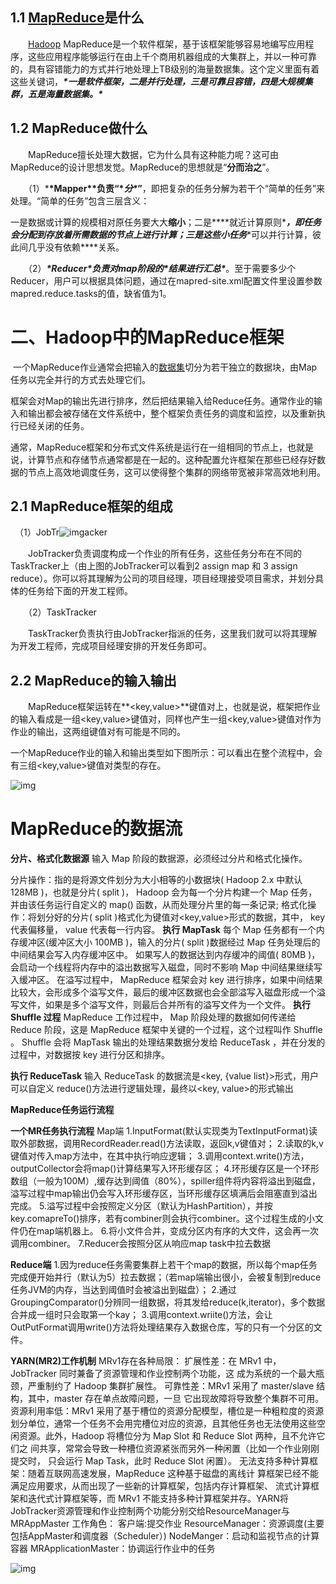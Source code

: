 ## 1.1 [MapReduce](https://so.csdn.net/so/search?q=MapReduce&spm=1001.2101.3001.7020)是什么

　　[Hadoop](https://so.csdn.net/so/search?q=Hadoop&spm=1001.2101.3001.7020) MapReduce是一个软件框架，基于该框架能够容易地编写应用程序，这些应用程序能够运行在由上千个商用机器组成的大集群上，并以一种可靠的，具有容错能力的方式并行地处理上TB级别的海量数据集。这个定义里面有着这些关键词，***\*一是软件框架，二是并行处理，三是可靠且容错，四是大规模集群，五是海量数据集。\****

## 1.2 MapReduce做什么

　　MapReduce擅长处理大数据，它为什么具有这种能力呢？这可由MapReduce的设计思想发觉。MapReduce的思想就是“**分而治之**”。

　　（1）***\*Mapper\**负责“\**分\**”**，即把复杂的任务分解为若干个“简单的任务”来处理。“简单的任务”包含三层含义：

一是数据或计算的规模相对原任务要大大**缩小**；二是***\*就近计算原则\****，即任务会分配到存放着所需数据的节点上进行计算；三是这些小任务***\*可以并行计算，彼此间几乎没有依赖\****关系。

　　（2）***\*Reducer\****负责对map阶段的***\*结果进行汇总\****。至于需要多少个Reducer，用户可以根据具体问题，通过在mapred-site.xml配置文件里设置参数mapred.reduce.tasks的值，缺省值为1。

# 二、Hadoop中的MapReduce框架

​      一个MapReduce作业通常会把输入的[数据集](https://so.csdn.net/so/search?q=数据集&spm=1001.2101.3001.7020)切分为若干独立的数据块，由Map任务以完全并行的方式去处理它们。

​      框架会对Map的输出先进行排序，然后把结果输入给Reduce任务。通常作业的输入和输出都会被存储在文件系统中，整个框架负责任务的调度和监控，以及重新执行已经关闭的任务。

​      通常，MapReduce框架和分布式文件系统是运行在一组相同的节点上，也就是说，计算节点和存储节点通常都是在一起的。这种配置允许框架在那些已经存好数据的节点上高效地调度任务，这可以使得整个集群的网络带宽被非常高效地利用。

## 2.1 MapReduce框架的组成



　（1）JobTr![img](http://images.cnitblog.com/blog/381412/201312/21154930-a8557192283247449ce5a4adabc7585d.png)acker

　　JobTracker负责调度构成一个作业的所有任务，这些任务分布在不同的TaskTracker上（由上图的JobTracker可以看到2 assign map 和 3 assign reduce）。你可以将其理解为公司的项目经理，项目经理接受项目需求，并划分具体的任务给下面的开发工程师。

　　（2）TaskTracker

　　TaskTracker负责执行由JobTracker指派的任务，这里我们就可以将其理解为开发工程师，完成项目经理安排的开发任务即可。

## 2.2 MapReduce的输入输出

　　MapReduce框架运转在**<key,value>**键值对上，也就是说，框架把作业的输入看成是一组<key,value>键值对，同样也产生一组<key,value>键值对作为作业的输出，这两组键值对有可能是不同的。

一个MapReduce作业的输入和输出类型如下图所示：可以看出在整个流程中，会有三组<key,value>键值对类型的存在。

![img](http://images.cnitblog.com/blog/381412/201502/121334513709082.png)

# MapReduce的数据流

**分片、格式化数据源**
输入 Map 阶段的数据源，必须经过分片和格式化操作。

分片操作：指的是将源文件划分为大小相等的小数据块( Hadoop 2.x 中默认 128MB )，也就是分片( split )，
Hadoop 会为每一个分片构建一个 Map 任务，并由该任务运行自定义的 map() 函数，从而处理分片里的每一条记录;
格式化操作：将划分好的分片( split )格式化为键值对<key,value>形式的数据，其中， key 代表偏移量， value 代表每一行内容。
**执行 MapTask**
每个 Map 任务都有一个内存缓冲区(缓冲区大小 100MB )，输入的分片( split )数据经过 Map 任务处理后的中间结果会写入内存缓冲区中。
如果写人的数据达到内存缓冲的阈值( 80MB )，会启动一个线程将内存中的溢出数据写入磁盘，同时不影响 Map 中间结果继续写入缓冲区。
在溢写过程中， MapReduce 框架会对 key 进行排序，如果中间结果比较大，会形成多个溢写文件，最后的缓冲区数据也会全部溢写入磁盘形成一个溢写文件，如果是多个溢写文件，则最后合并所有的溢写文件为一个文件。
**执行 Shuffle 过程**
MapReduce 工作过程中， Map 阶段处理的数据如何传递给 Reduce 阶段，这是 MapReduce 框架中关键的一个过程，这个过程叫作 Shuffle 。
Shuffle 会将 MapTask 输出的处理结果数据分发给 ReduceTask ，并在分发的过程中，对数据按 key 进行分区和排序。

**执行 ReduceTask**
输入 ReduceTask 的数据流是<key, {value list}>形式，用户可以自定义 reduce()方法进行逻辑处理，最终以<key, value>的形式输出

**MapReduce任务运行流程**

**一个MR任务执行流程**
Map端
1.InputFormat(默认实现类为TextInputFormat)读取外部数据，调用RecordReader.read()方法读取，返回k,v键值对；
2.读取的k,v键值对传入map方法中，在其中执行响应逻辑；
3.调用context.write()方法，outputCollector会将map()计算结果写入环形缓存区；
4.环形缓存区是一个环形数组（一般为100M）,缓存达到阈值（80%），spiller组件将内容将溢出到磁盘，溢写过程中map输出仍会写入环形缓存区，当环形缓存区填满后会阻塞直到溢出完成。
5.溢写过程中会按照定义分区（默认为HashPartition），并按key.comapreTo()排序，若有combiner则会执行combiner。这个过程生成的小文件仍在map端机器上。
6.将小文件合并，变成分区内有序的大文件，这会再一次调用combiner。
7.Reducer会按照分区从响应map task中拉去数据

**Reduce端**
1.因为reduce任务需要集群上若干个map的数据，所以每个map任务完成便开始并行（默认为5）拉去数据；（若map端输出很小，会被复制到reduce任务JVM的内存，当达到阈值时会被溢出到磁盘）；
2.通过GroupingComparator()分辨同一组数据，将其发给reduce(k,iterator)，多个数据合并成一组时只会取第一个kay；
3.调用context.wriite()方法，会让OutPutFormat调用write()方法将处理结果存入数据仓库，写的只有一个分区的文件。

**YARN(MR2)工作机制**
MRv1存在各种局限：
扩展性差：在 MRv1 中，JobTracker 同时兼备了资源管理和作业控制两个功能，这 成为系统的一个最大瓶颈，严重制约了 Hadoop 集群扩展性。
可靠性差：MRv1 采用了 master/slave 结构，其中，master 存在单点故障问题，一旦 它出现故障将导致整个集群不可用。
资源利用率低：MRv1 采用了基于槽位的资源分配模型，槽位是一种粗粒度的资源 划分单位，通常一个任务不会用完槽位对应的资源，且其他任务也无法使用这些空 闲资源。此外，Hadoop 将槽位分为 Map Slot 和 Reduce Slot 两种，且不允许它们之 间共享，常常会导致一种槽位资源紧张而另外一种闲置（比如一个作业刚刚提交时， 只会运行 Map Task，此时 Reduce Slot 闲置）。
无法支持多种计算框架：随着互联网高速发展，MapReduce 这种基于磁盘的离线计 算框架已经不能满足应用要求，从而出现了一些新的计算框架，包括内存计算框架、 流式计算框架和迭代式计算框架等，而 MRv1 不能支持多种计算框架并存。YARN将JobTracker资源管理和作业控制两个功能分别交给ResourceManager与MRAppMaster
工作角色：
客户端:提交作业
ResourceManager：资源调度(主要包括AppMaster和调度器（Scheduler）)
NodeManger：启动和监视节点的计算容器
MRApplicationMaster：协调运行作业中的任务


![img](https://img-blog.csdnimg.cn/202009131733401.png?x-oss-process=image/watermark,type_ZmFuZ3poZW5naGVpdGk,shadow_10,text_aHR0cHM6Ly9ibG9nLmNzZG4ubmV0L3dlaXhpbl80MzQxODM5MA==,size_16,color_FFFFFF,t_70#pic_center)
